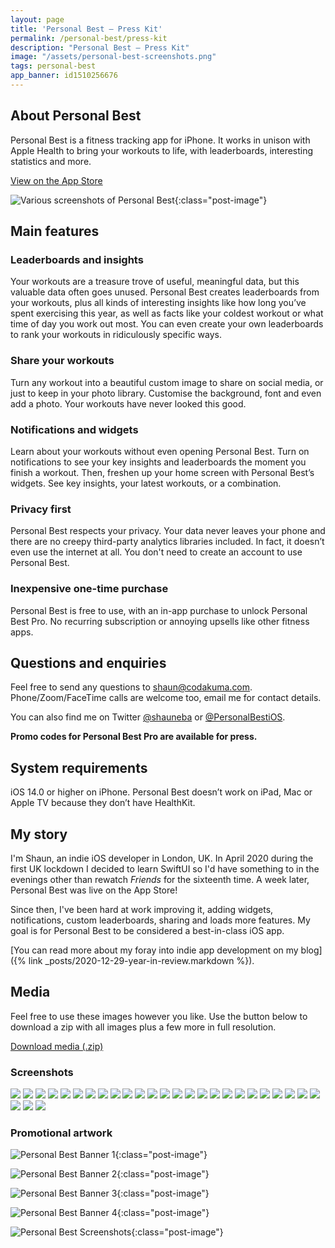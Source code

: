 ```yaml
---
layout: page
title: 'Personal Best — Press Kit'
permalink: /personal-best/press-kit
description: "Personal Best — Press Kit"
image: "/assets/personal-best-screenshots.png"
tags: personal-best
app_banner: id1510256676
---
```


## About Personal Best

Personal Best is a fitness tracking app for iPhone. It works in unison with Apple Health to bring your workouts to life, with leaderboards, interesting statistics and more.

[View on the App Store](https://apps.apple.com/gb/app/personal-best-workouts/id1510256676)

![Various screenshots of Personal Best](/assets/personal-best-banner.png){:class="post-image"}

## Main features

### Leaderboards and insights

Your workouts are a treasure trove of useful, meaningful data, but this valuable data often goes unused. Personal Best creates leaderboards from your workouts, plus all kinds of interesting insights like how long you’ve spent exercising this year, as well as facts like your coldest workout or what time of day you work out most. You can even create your own leaderboards to rank your workouts in ridiculously specific ways.

### Share your workouts

Turn any workout into a beautiful custom image to share on social media, or just to keep in your photo library. Customise the background, font and even add a photo. Your workouts have never looked this good. 

### Notifications and widgets

Learn about your workouts without even opening Personal Best. Turn on notifications to see your key insights and leaderboards the moment you finish a workout. Then, freshen up your home screen with Personal Best’s widgets. See key insights, your latest workouts, or a combination.

### Privacy first

Personal Best respects your privacy. Your data never leaves your phone and there are no creepy third-party analytics libraries included. In fact, it doesn’t even use the internet at all. You don't need to create an account to use Personal Best.

### Inexpensive one-time purchase

Personal Best is free to use, with an in-app purchase to unlock Personal Best Pro. No recurring subscription or annoying upsells like other fitness apps.

## Questions and enquiries

Feel free to send any questions to [shaun@codakuma.com](mailto:shaun@codakuma.com). Phone/Zoom/FaceTime calls are welcome too, email me for contact details.

You can also find me on Twitter [@shauneba](https://twitter.com/shauneba) or [@PersonalBestiOS](https://twitter.com/personalbestios).

**Promo codes for Personal Best Pro are available for press.**

## System requirements

iOS 14.0 or higher on iPhone. Personal Best doesn’t work on iPad, Mac or Apple TV because they don’t have HealthKit.

## My story

I'm Shaun, an indie iOS developer in London, UK. In April 2020 during the first UK lockdown I decided to learn SwiftUI so I'd have something to in the evenings other than rewatch _Friends_ for the sixteenth time. A week later, Personal Best was live on the App Store!

Since then, I've been hard at work improving it, adding widgets, notifications, custom leaderboards, sharing and loads more features. My goal is for Personal Best to be considered a best-in-class iOS app.

[You can read more about my foray into indie app development on my blog]({% link _posts/2020-12-29-year-in-review.markdown %}).

## Media

Feel free to use these images however you like. Use the button below to download a zip with all images plus a few more in full resolution. 

<div class="flex-wrapper">
  <a class="button" href="/assets/pb-presskit.zip">Download media (.zip)</a>
</div>

### Screenshots

<div class="promo-screenshots__wrapper">

  <img src="/assets/press-kit/screenshots/light/main screen.PNG" class="promo-screenshots__screenshot">
  <img src="/assets/press-kit/screenshots/dark/main screen.PNG" class="promo-screenshots__screenshot">

  <img src="/assets/press-kit/screenshots/light/insights - top.PNG" class="promo-screenshots__screenshot">
  <img src="/assets/press-kit/screenshots/dark/insights - top.PNG" class="promo-screenshots__screenshot">

  <img src="/assets/press-kit/screenshots/light/insights - bottom.PNG" class="promo-screenshots__screenshot">
  <img src="/assets/press-kit/screenshots/dark/insights - bottom.PNG" class="promo-screenshots__screenshot">

  <img src="/assets/press-kit/screenshots/light/share screen.PNG" class="promo-screenshots__screenshot">
  <img src="/assets/press-kit/screenshots/dark/share screen.PNG" class="promo-screenshots__screenshot">

  <img src="/assets/press-kit/screenshots/light/workout details - top.PNG" class="promo-screenshots__screenshot">
  <img src="/assets/press-kit/screenshots/dark/workout details - top.PNG" class="promo-screenshots__screenshot">

  <img src="/assets/press-kit/screenshots/light/workout details - bottom.PNG" class="promo-screenshots__screenshot">
  <img src="/assets/press-kit/screenshots/dark/workout details - bottom.PNG" class="promo-screenshots__screenshot">

  <img src="/assets/press-kit/screenshots/light/energy burned statistics.PNG" class="promo-screenshots__screenshot">
  <img src="/assets/press-kit/screenshots/dark/energy burned statistics.PNG" class="promo-screenshots__screenshot">

  <img src="/assets/press-kit/screenshots/light/leaderboard.PNG" class="promo-screenshots__screenshot">
  <img src="/assets/press-kit/screenshots/dark/leaderboard.PNG" class="promo-screenshots__screenshot">

  <img src="/assets/press-kit/screenshots/light/new leaderboard.PNG" class="promo-screenshots__screenshot">
  <img src="/assets/press-kit/screenshots/dark/new leaderboard.PNG" class="promo-screenshots__screenshot">

  <img src="/assets/press-kit/screenshots/light/workout day - all days.PNG" class="promo-screenshots__screenshot">
  <img src="/assets/press-kit/screenshots/dark/workout day - all days.PNG" class="promo-screenshots__screenshot">

  <img src="/assets/press-kit/screenshots/light/workout day - one day.PNG" class="promo-screenshots__screenshot">
  <img src="/assets/press-kit/screenshots/dark/workout day - one day.PNG" class="promo-screenshots__screenshot">

  <img src="/assets/press-kit/screenshots/light/workout route map.PNG" class="promo-screenshots__screenshot">
  <img src="/assets/press-kit/screenshots/dark/workout route map.PNG" class="promo-screenshots__screenshot">

  <img src="/assets/press-kit/screenshots/light/app icon.PNG" class="promo-screenshots__screenshot">
  <img src="/assets/press-kit/screenshots/dark/app icon.PNG" class="promo-screenshots__screenshot">

  <img src="/assets/press-kit/screenshots/light/about screen.PNG" class="promo-screenshots__screenshot">
  <img src="/assets/press-kit/screenshots/dark/about screen.PNG" class="promo-screenshots__screenshot">


</div>

### Promotional artwork

![Personal Best Banner 1](/assets/press-kit/artwork/banner_1.png){:class="post-image"}

![Personal Best Banner 2](/assets/press-kit/artwork/banner_2.png){:class="post-image"}

![Personal Best Banner 3](/assets/press-kit/artwork/banner_3.png){:class="post-image"}

![Personal Best Banner 4](/assets/press-kit/artwork/banner_4.png){:class="post-image"}

![Personal Best Screenshots](/assets/press-kit/artwork/various-screenshots.png){:class="post-image"}